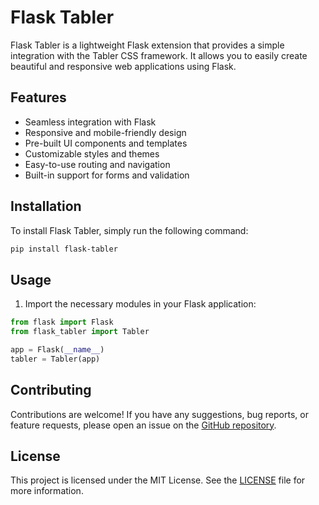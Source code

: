 # Flask Tabler

Flask Tabler is a lightweight Flask extension that provides a simple integration with the Tabler CSS framework. It allows you to easily create beautiful and responsive web applications using Flask.

## Features

- Seamless integration with Flask
- Responsive and mobile-friendly design
- Pre-built UI components and templates
- Customizable styles and themes
- Easy-to-use routing and navigation
- Built-in support for forms and validation

## Installation

To install Flask Tabler, simply run the following command:

```bash
pip install flask-tabler
```

## Usage

1. Import the necessary modules in your Flask application:

```python
from flask import Flask
from flask_tabler import Tabler

app = Flask(__name__)
tabler = Tabler(app)
```


## Contributing

Contributions are welcome! If you have any suggestions, bug reports, or feature requests, please open an issue on the [GitHub repository](https://github.com/lab132/flask-tabler).

## License

This project is licensed under the MIT License. See the [LICENSE](LICENSE) file for more information.
